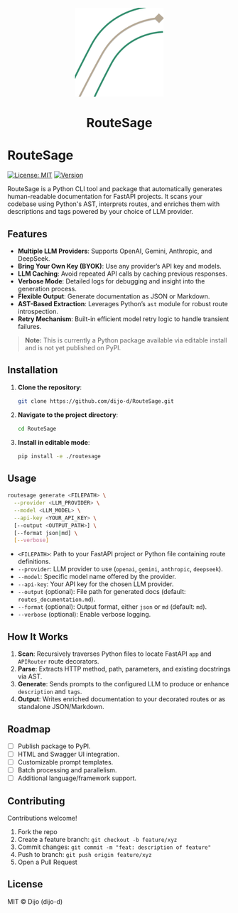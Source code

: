 
<p align="center">
  <img src="assets/routesage.svg" alt="RouteSage Logo" width="200"/>
</p>

<h1 align="center">RouteSage</h1>

# RouteSage

[![License: MIT](https://img.shields.io/badge/License-MIT-yellow.svg)](LICENSE)
[![Version](https://img.shields.io/badge/version-0.1.0-blue.svg)](https://github.com/dijo-d/RouteSage)

RouteSage is a Python CLI tool and package that automatically generates human-readable documentation for FastAPI projects. It scans your codebase using Python's AST, interprets routes, and enriches them with descriptions and tags powered by your choice of LLM provider.

## Features

* **Multiple LLM Providers**: Supports OpenAI, Gemini, Anthropic, and DeepSeek.
* **Bring Your Own Key (BYOK)**: Use any provider’s API key and models.
* **LLM Caching**: Avoid repeated API calls by caching previous responses.
* **Verbose Mode**: Detailed logs for debugging and insight into the generation process.
* **Flexible Output**: Generate documentation as JSON or Markdown.
* **AST-Based Extraction**: Leverages Python’s `ast` module for robust route introspection.
* **Retry Mechanism**: Built-in efficient model retry logic to handle transient failures.

> **Note:** This is currently a Python package available via editable install and is not yet published on PyPI.

## Installation

1. **Clone the repository**:

   ```bash
   git clone https://github.com/dijo-d/RouteSage.git
   ```
2. **Navigate to the project directory**:

   ```bash
   cd RouteSage
   ```
3. **Install in editable mode**:

   ```bash
   pip install -e ./routesage
   ```

## Usage

```bash
routesage generate <FILEPATH> \
  --provider <LLM_PROVIDER> \
  --model <LLM_MODEL> \
  --api-key <YOUR_API_KEY> \
  [--output <OUTPUT_PATH>] \
  [--format json|md] \
  [--verbose]
```

* `<FILEPATH>`: Path to your FastAPI project or Python file containing route definitions.
* `--provider`: LLM provider to use (`openai`, `gemini`, `anthropic`, `deepseek`).
* `--model`: Specific model name offered by the provider.
* `--api-key`: Your API key for the chosen LLM provider.
* `--output` (optional): File path for generated docs (default: `routes_documentation.md`).
* `--format` (optional): Output format, either `json` or `md` (default: `md`).
* `--verbose` (optional): Enable verbose logging.

## How It Works

1. **Scan**: Recursively traverses Python files to locate FastAPI `app` and `APIRouter` route decorators.
2. **Parse**: Extracts HTTP method, path, parameters, and existing docstrings via AST.
3. **Generate**: Sends prompts to the configured LLM to produce or enhance `description` and `tags`.
4. **Output**: Writes enriched documentation to your decorated routes or as standalone JSON/Markdown.

## Roadmap

* [ ] Publish package to PyPI.
* [ ] HTML and Swagger UI integration.
* [ ] Customizable prompt templates.
* [ ] Batch processing and parallelism.
* [ ] Additional language/framework support.

## Contributing

Contributions welcome!

1. Fork the repo
2. Create a feature branch: `git checkout -b feature/xyz`
3. Commit changes: `git commit -m "feat: description of feature"`
4. Push to branch: `git push origin feature/xyz`
5. Open a Pull Request

## License

MIT © Dijo (dijo-d)

